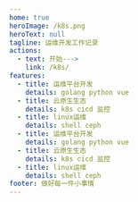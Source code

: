 ```yaml
---
home: true
heroImage: /k8s.png
heroText: null
tagline: 运维开发工作记录
actions:
  - text: 开始--->
    link: /k8s/
features:
  - title: 运维平台开发
    details: golang python vue
  - title: 云原生生态
    details: k8s cicd 监控
  - title: linux运维
    details: shell ceph
  - title: 运维平台开发
    details: golang python vue
  - title: 云原生生态
    details: k8s cicd 监控
  - title: linux运维
    details: shell ceph
footer: 做好每一件小事情
---
```


